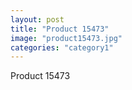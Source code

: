 ```yaml
---
layout: post
title: "Product 15473"
image: "product15473.jpg"
categories: "category1"
---
```

Product 15473
